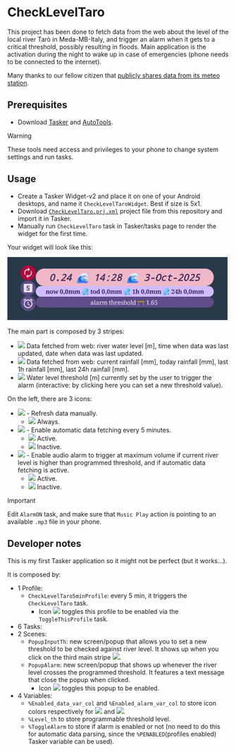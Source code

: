 # CheckLevelTaro

This project has been done to fetch data from the web about the level of the local river Tarò in Meda-MB-Italy, and trigger an alarm when it gets to a critical threshold, possibly resulting in floods.
Main application is the activation during the night to wake up in case of emergencies (phone needs to be connected to the internet).

Many thanks to our fellow citizen that [publicly shares data from its meteo station](https://www.stefanocolombo.com/public/meteo/webtaro.php).

## Prerequisites
+ Download [Tasker](https://play.google.com/store/apps/details?id=net.dinglisch.android.taskerm&hl=it) and [AutoTools](https://play.google.com/store/search?q=autotools&c=apps&hl=it).
> [!WARNING]
> These tools need access and privileges to your phone to change system settings and run tasks.

## Usage
+ Create a Tasker Widget-v2 and place it on one of your Android desktops, and name it `CheckLevelTaroWidget`. Best if size is 5x1.
+ Download [`CheckLevelTaro.prj.xml`](CheckLevelTaro.prj.xml) project file from this repository and import it in Tasker.
+ Manually run `CheckLevelTaro` task in Tasker/tasks page to render the widget for the first time.

Your widget will look like this:

<img src="CheckLevelTaroScreenshot.jpg" alt="CheckLevelTaroScreenshot" width="500"/>

The main part is composed by 3 stripes:
+ ![](https://placehold.co/15x15/F1B7C6/F1B7C6.png) Data fetched from web: river water level [m], time when data was last updated, date when data was last updated.
+ ![](https://placehold.co/15x15/D1BCFD/D1BCFD.png) Data fetched from web: current rainfall [mm], today rainfall [mm], last 1h rainfall [mm], last 24h rainfall [mm].
+ ![](https://placehold.co/15x15/5F4D89/5F4D89.png) Water level threshold [m] currently set by the user to trigger the alarm (interactive: by clicking here you can set a new threshold value).

On the left, there are 3 icons:
+ ![](https://material-icons.github.io/material-icons/svg/autorenew/outline.svg) - Refresh data manually.
  + ![](https://placehold.co/15x15/B6083D/B6083D.png) Always.
+ ![](https://material-icons.github.io/material-icons/svg/looks_5/outline.svg) - Enable automatic data fetching every 5 minutes.
  + ![](https://placehold.co/15x15/B6083D/B6083D.png) Active.
  + ![](https://placehold.co/15x15/5F4D89/5F4D89.png) Inactive.
+ ![](https://material-icons.github.io/material-icons/svg/alarm/outline.svg) -  Enable audio alarm to trigger at maximum volume if current river level is higher than programmed threshold, and if automatic data fetching is active.
  + ![](https://placehold.co/15x15/B6083D/B6083D.png) Active.
  + ![](https://placehold.co/15x15/5F4D89/5F4D89.png) Inactive.

> [!IMPORTANT]
> Edit `AlarmON` task, and make sure that `Music Play` action is pointing to an available `.mp3` file in your phone.

## Developer notes
This is my first Tasker application so it might not be perfect (but it works...).

It is composed by:
+ 1 Profile:
  + `CheckLevelTaro5minProfile`: every 5 min, it triggers the `CheckLevelTaro` task.
    + Icon ![](https://material-icons.github.io/material-icons/svg/looks_5/outline.svg) toggles this profile to be enabled via the `ToggleThisProfile` task.
+ 6 Tasks:
+ 2 Scenes:
  + `PopupInputTh`: new screen/popup that allows you to set a new threshold to be checked against river level. It shows up when you click on the third main stripe ![](https://placehold.co/15x15/5F4D89/5F4D89.png).
  + `PopupAlarm`: new screen/popup that shows up whenever the river level crosses the programmed threshold. It features a text message that close the popup when clicked.
    + Icon ![](https://material-icons.github.io/material-icons/svg/alarm/outline.svg) toggles this popup to be enabled.
+ 4 Variables:
  + `%Enabled_data_var_col` and `%Enabled_alarm_var_col` to store icon colors respectively for ![](https://material-icons.github.io/material-icons/svg/looks_5/outline.svg) and ![](https://material-icons.github.io/material-icons/svg/alarm/outline.svg).
  + `%Level_th` to store programmable threshold level.
  + `%ToggleAlarm` to store if alarm is enabled or not (no need to do this for automatic data parsing, since the `%PENABLED`(profiles enabled) Tasker variable can be used).
